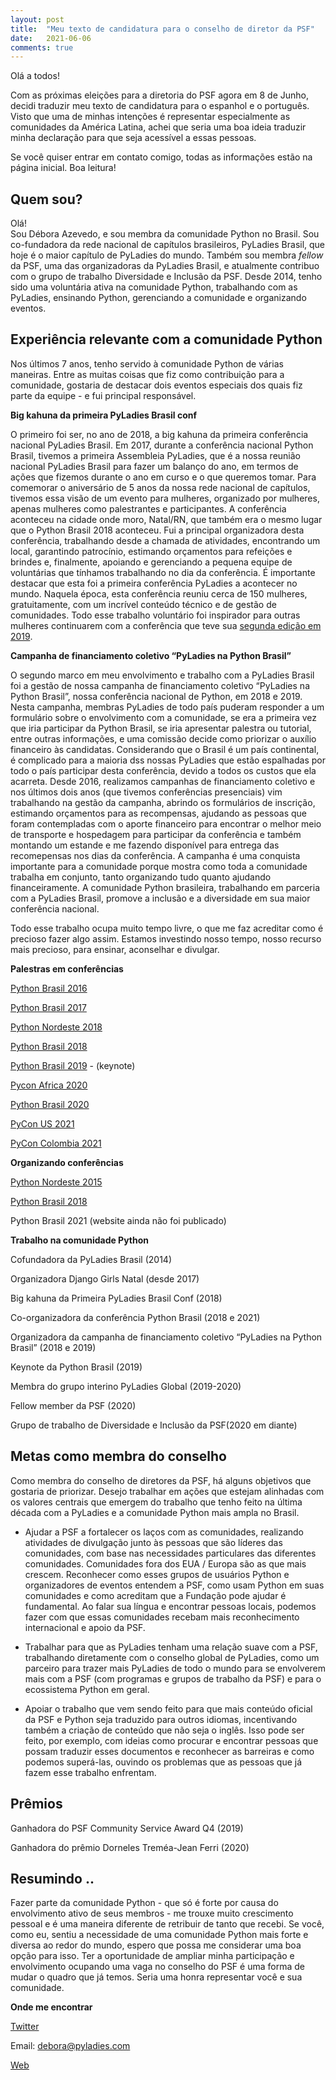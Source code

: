 ```yaml
---
layout: post
title:  "Meu texto de candidatura para o conselho de diretor da PSF"
date:   2021-06-06
comments: true
---
```



Olá a todos!

Com as próximas eleições para a diretoria do PSF agora em 8 de Junho, decidi traduzir meu texto de candidatura para o espanhol e o português. Visto que uma de minhas intenções é representar especialmente as comunidades da América Latina, achei que seria uma boa ideia traduzir minha declaração para que seja acessível a essas pessoas.

Se você quiser entrar em contato comigo, todas as informações estão na página inicial. Boa leitura!

## Quem sou?

Olá!    
Sou Débora Azevedo, e sou membra da comunidade Python no Brasil. Sou co-fundadora da rede nacional de capítulos brasileiros, PyLadies Brasil, que hoje é o maior capítulo de PyLadies do mundo. Também sou membra *fellow* da PSF, uma das organizadoras da PyLadies Brasil, e atualmente contribuo com o grupo de trabalho Diversidade e Inclusão da PSF. Desde 2014, tenho sido uma voluntária ativa na comunidade Python, trabalhando com as PyLadies, ensinando Python, gerenciando a comunidade e organizando eventos.

## Experiência relevante com a comunidade Python

Nos últimos 7 anos, tenho servido à comunidade Python de várias maneiras. Entre as muitas coisas que fiz como contribuição para a comunidade, gostaria de destacar dois eventos especiais dos quais fiz parte da equipe - e fui principal responsável.

**Big kahuna da primeira PyLadies Brasil conf**

O primeiro foi ser, no ano de 2018, a big kahuna da primeira conferência nacional PyLadies Brasil. Em 2017, durante a conferência nacional Python Brasil, tivemos a primeira Assembleia PyLadies, que é a nossa reunião nacional PyLadies Brasil para fazer um balanço do ano, em termos de ações que fizemos durante o ano em curso e o que queremos tomar. Para comemorar o aniversário de 5 anos da nossa rede nacional de capítulos, tivemos essa visão de um evento para mulheres, organizado por mulheres, apenas mulheres como palestrantes e participantes. A conferência aconteceu na cidade onde moro, Natal/RN, que também era o mesmo lugar que o Python Brasil 2018 aconteceu. Fui a principal organizadora desta conferência, trabalhando desde a chamada de atividades, encontrando um local, garantindo patrocínio, estimando orçamentos para refeições e brindes e, finalmente, apoiando e gerenciando a pequena equipe de voluntárias que tínhamos trabalhando no dia da conferência. É importante destacar que esta foi a primeira conferência PyLadies a acontecer no mundo. Naquela época, esta conferência reuniu cerca de 150 mulheres, gratuitamente, com um incrível conteúdo técnico e de gestão de comunidades. Todo esse trabalho voluntário foi inspirador para outras mulheres continuarem com a conferência que teve sua [segunda edição em 2019](https://pyladies-brazil.github.io/conf/).

**Campanha de financiamento coletivo “PyLadies na Python Brasil”**

O segundo marco em meu envolvimento e trabalho com a PyLadies Brasil foi a gestão de nossa campanha de financiamento coletivo “PyLadies na Python Brasil”, nossa conferência nacional de Python, em 2018 e 2019. Nesta campanha, membras PyLadies de todo país puderam responder a um formulário sobre o envolvimento com a comunidade, se era a primeira vez que iria participar da Python Brasil, se iria apresentar palestra ou tutorial, entre outras informações, e uma comissão decide como priorizar o auxílio financeiro às candidatas. Considerando que o Brasil é um país continental, é complicado para a maioria dss nossas PyLadies que estão espalhadas por todo o país participar desta conferência, devido a todos os custos que ela acarreta. Desde 2016, realizamos campanhas de financiamento coletivo e nos últimos dois anos (que tivemos conferências presenciais) vim trabalhando na gestão da campanha, abrindo os formulários de inscrição, estimando orçamentos para as recompensas, ajudando as pessoas que foram contempladas com o aporte financeiro para encontrar o melhor meio de transporte e hospedagem para participar da conferência e também montando um estande e me fazendo disponível para entrega das recomepensas nos dias da conferência. A campanha é uma conquista importante para a comunidade porque mostra como toda a comunidade trabalha em conjunto, tanto organizando tudo quanto ajudando financeiramente. A comunidade Python brasileira, trabalhando em parceria com a PyLadies Brasil, promove a inclusão e a diversidade em sua maior conferência nacional.

Todo esse trabalho ocupa muito tempo livre, o que me faz acreditar como é precioso fazer algo assim. Estamos investindo nosso tempo, nosso recurso mais precioso, para ensinar, aconselhar e divulgar.

**Palestras em conferências**

 
[Python Brasil 2016](https://2016.pythonbrasil.org.br/#schedule)

[Python Brasil 2017](http://2017.pythonbrasil.org.br/#schedule)

[Python Nordeste 2018](https://2018.pythonnordeste.org/#segundo-dia)

[Python Brasil 2018](https://2018.pythonbrasil.org.br/programacao)

[Python Brasil 2019](https://2019.pythonbrasil.org.br/#section-keynote)  - (keynote)

[Pycon Africa 2020](https://africa.pycon.org/speakers/)

[Python Brasil 2020](https://2020.pythonbrasil.org.br/grade/)

[PyCon US 2021](https://us.pycon.org/2021/events/diversity-inclusion/)

[PyCon Colombia 2021](https://2021.pycon.co/ponentes/)


**Organizando conferências**

[Python Nordeste 2015](https://2015.pythonnordeste.org/) 

[Python Brasil 2018](https://2018.pythonbrasil.org.br/)

Python Brasil 2021 (website ainda não foi publicado)

**Trabalho na comunidade Python**

Cofundadora da PyLadies Brasil (2014)

Organizadora Django Girls Natal (desde 2017)

Big kahuna da  Primeira PyLadies Brasil Conf (2018)

Co-organizadora da conferência Python Brasil (2018 e 2021)

Organizadora da campanha de financiamento coletivo “PyLadies na Python Brasil” (2018 e 2019)

Keynote da Python Brasil (2019)

Membra do grupo interino PyLadies Global (2019-2020)

Fellow member da PSF (2020)

Grupo de trabalho de Diversidade e Inclusão da PSF(2020 em diante)

## Metas como membra do conselho

Como membra do conselho de diretores da PSF, há alguns objetivos que gostaria de priorizar. Desejo trabalhar em ações que estejam alinhadas com os valores centrais que emergem do trabalho que tenho feito na última década com a PyLadies e a comunidade Python mais ampla no Brasil.

* Ajudar a PSF a fortalecer os laços com as comunidades, realizando atividades de divulgação junto às pessoas que são líderes das comunidades, com base nas necessidades particulares das diferentes comunidades. Comunidades fora dos EUA / Europa são as que mais crescem. Reconhecer como esses grupos de usuários Python e organizadores de eventos entendem a PSF, como usam Python em suas comunidades e como acreditam que a Fundação pode ajudar é fundamental. Ao falar sua língua e encontrar pessoas locais, podemos fazer com que essas comunidades recebam mais reconhecimento internacional e apoio da PSF. 

* Trabalhar para que as PyLadies tenham uma relação suave com a PSF, trabalhando diretamente com o conselho global de PyLadies, como um parceiro para trazer mais PyLadies de todo o mundo para se envolverem mais com a PSF (com programas e grupos de trabalho da PSF) e para o ecossistema Python em geral.

* Apoiar o trabalho que vem sendo feito para que mais conteúdo oficial da PSF e Python seja traduzido para outros idiomas, incentivando também a criação de conteúdo que não seja o inglês. Isso pode ser feito, por exemplo, com ideias como procurar e encontrar pessoas que possam traduzir esses documentos e reconhecer as barreiras e como podemos superá-las, ouvindo os problemas que as pessoas que já fazem esse trabalho enfrentam.

## Prêmios

Ganhadora do PSF Community Service Award Q4 (2019)

Ganhadora do prêmio Dorneles Treméa-Jean Ferri (2020)


## Resumindo ..

Fazer parte da comunidade Python - que só é forte por causa do envolvimento ativo de seus membros - me trouxe muito crescimento pessoal e é uma maneira diferente de retribuir de tanto que recebi. Se você, como eu, sentiu a necessidade de uma comunidade Python mais forte e diversa ao redor do mundo, espero que possa me considerar uma boa opção para isso. Ter a oportunidade de ampliar minha participação e envolvimento ocupando uma vaga no conselho do PSF é uma forma de mudar o quadro que já temos. Seria uma honra representar você e sua comunidade.


**Onde me encontrar**

[Twitter](https://twitter.com/pydebb)

Email: debora@pyladies.com

[Web](https://deboraazevedo.github.io/)
